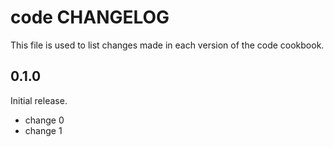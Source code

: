 # code CHANGELOG

This file is used to list changes made in each version of the code cookbook.

## 0.1.0

Initial release.

- change 0
- change 1
